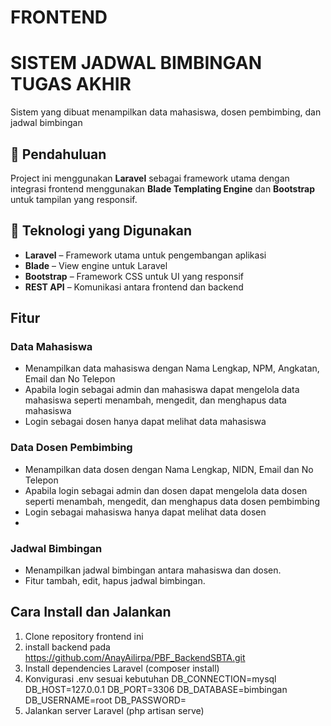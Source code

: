 # FRONTEND
# SISTEM JADWAL BIMBINGAN TUGAS AKHIR
Sistem yang dibuat menampilkan data mahasiswa, dosen pembimbing, dan jadwal bimbingan

## 📌 Pendahuluan
Project ini menggunakan **Laravel** sebagai framework utama dengan integrasi frontend menggunakan **Blade Templating Engine** dan **Bootstrap** untuk tampilan yang responsif.  

## 🚀 Teknologi yang Digunakan
- **Laravel** – Framework utama untuk pengembangan aplikasi
- **Blade** – View engine untuk Laravel
- **Bootstrap** – Framework CSS untuk UI yang responsif
- **REST API** – Komunikasi antara frontend dan backend

## Fitur
### Data Mahasiswa
- Menampilkan data mahasiswa dengan Nama Lengkap, NPM, Angkatan, Email dan No Telepon
- Apabila login sebagai admin dan mahasiswa dapat mengelola data mahasiswa seperti menambah, mengedit, dan menghapus data mahasiswa
- Login sebagai dosen hanya dapat melihat data mahasiswa

### Data Dosen Pembimbing
- Menampilkan data dosen dengan Nama Lengkap, NIDN, Email dan No Telepon
- Apabila login sebagai admin dan dosen dapat mengelola data dosen seperti menambah, mengedit, dan menghapus data dosen pembimbing
- Login sebagai mahasiswa hanya dapat melihat data dosen
- 
### Jadwal Bimbingan
- Menampilkan jadwal bimbingan antara mahasiswa dan dosen.
- Fitur tambah, edit, hapus jadwal bimbingan.

## Cara Install dan Jalankan
1. Clone repository frontend ini
2. install backend pada https://github.com/AnayAilirpa/PBF_BackendSBTA.git 
3. Install dependencies Laravel (composer install)
4. Konvigurasi .env sesuai kebutuhan
DB_CONNECTION=mysql
DB_HOST=127.0.0.1
DB_PORT=3306
DB_DATABASE=bimbingan
DB_USERNAME=root
DB_PASSWORD=
6. Jalankan server Laravel (php artisan serve)



